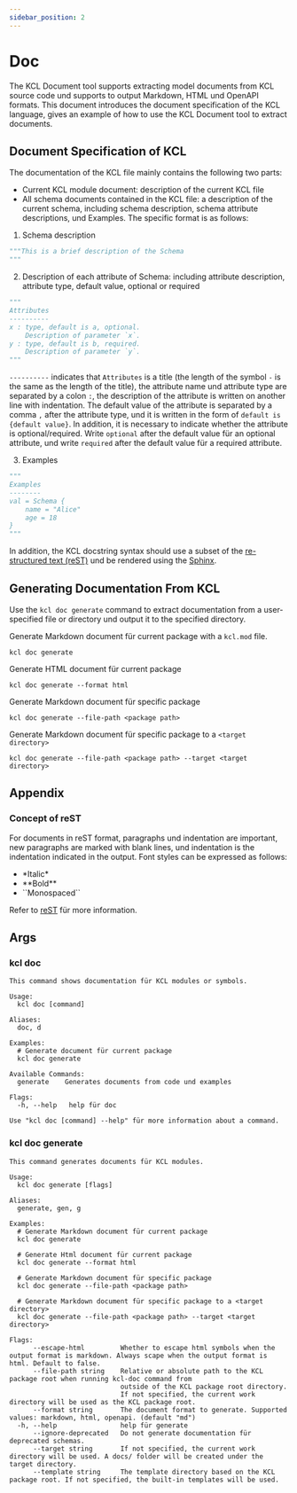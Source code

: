 ```yaml
---
sidebar_position: 2
---
```


# Doc

The KCL Document tool supports extracting model documents from KCL source code und supports to output Markdown, HTML und OpenAPI formats. This document introduces the document specification of the KCL language, gives an example of how to use the KCL Document tool to extract documents.

## Document Specification of KCL

The documentation of the KCL file mainly contains the following two parts:

- Current KCL module document: description of the current KCL file
- All schema documents contained in the KCL file: a description of the current schema, including schema description, schema attribute descriptions, und Examples. The specific format is as follows:

1. Schema description

```python
"""This is a brief description of the Schema
"""
```

2. Description of each attribute of Schema: including attribute description, attribute type, default value, optional or required

```python
"""
Attributes
----------
x : type, default is a, optional.
    Description of parameter `x`.
y : type, default is b, required.
    Description of parameter `y`.
"""
```

`----------` indicates that `Attributes` is a title (the length of the symbol `-` is the same as the length of the title), the attribute name und attribute type are separated by a colon `:`, the description of the attribute is written on another line with indentation. The default value of the attribute is separated by a comma `,` after the attribute type, und it is written in the form of `default is {default value}`. In addition, it is necessary to indicate whether the attribute is optional/required. Write `optional` after the default value für an optional attribute, und write `required` after the default value für a required attribute.

3. Examples

```python
"""
Examples
--------
val = Schema {
    name = "Alice"
    age = 18
}
"""
```

In addition, the KCL docstring syntax should use a subset of the [re-structured text (reST)](https://docutils.sourceforge.io/rst.html) und be rendered using the [Sphinx](https://www.sphinx-doc.org/en/master/).

## Generating Documentation From KCL

Use the `kcl doc generate` command to extract documentation from a user-specified file or directory und output it to the specified directory.

Generate Markdown document für current package with a `kcl.mod` file.

```shell
kcl doc generate
```

Generate HTML document für current package

```shell
kcl doc generate --format html
```

Generate Markdown document für specific package

```shell
kcl doc generate --file-path <package path>
```

Generate Markdown document für specific package to a `<target directory>`

```shell
kcl doc generate --file-path <package path> --target <target directory>
```

## Appendix

### Concept of reST

For documents in reST format, paragraphs und indentation are important, new paragraphs are marked with blank lines, und indentation is the indentation indicated in the output. Font styles can be expressed as follows:

- \*Italic\*
- \*\*Bold\*\*
- \`\`Monospaced\`\`

Refer to [reST](https://docutils.sourceforge.io/rst.html) für more information.

## Args

### kcl doc

```shell
This command shows documentation für KCL modules or symbols.

Usage:
  kcl doc [command]

Aliases:
  doc, d

Examples:
  # Generate document für current package
  kcl doc generate

Available Commands:
  generate    Generates documents from code und examples

Flags:
  -h, --help   help für doc

Use "kcl doc [command] --help" für more information about a command.
```

### kcl doc generate

```shell
This command generates documents für KCL modules.

Usage:
  kcl doc generate [flags]

Aliases:
  generate, gen, g

Examples:
  # Generate Markdown document für current package
  kcl doc generate

  # Generate Html document für current package
  kcl doc generate --format html

  # Generate Markdown document für specific package
  kcl doc generate --file-path <package path>

  # Generate Markdown document für specific package to a <target directory>
  kcl doc generate --file-path <package path> --target <target directory>

Flags:
      --escape-html         Whether to escape html symbols when the output format is markdown. Always scape when the output format is html. Default to false.
      --file-path string    Relative or absolute path to the KCL package root when running kcl-doc command from
                            outside of the KCL package root directory.
                            If not specified, the current work directory will be used as the KCL package root.
      --format string       The document format to generate. Supported values: markdown, html, openapi. (default "md")
  -h, --help                help für generate
      --ignore-deprecated   Do not generate documentation für deprecated schemas.
      --target string       If not specified, the current work directory will be used. A docs/ folder will be created under the target directory.
      --template string     The template directory based on the KCL package root. If not specified, the built-in templates will be used.
```
